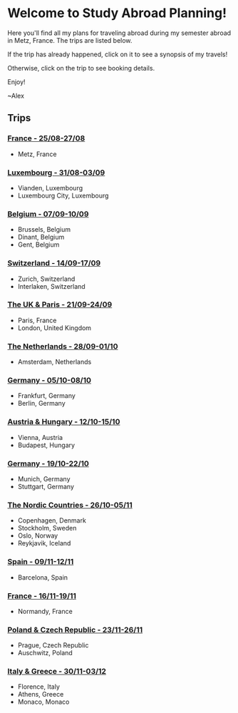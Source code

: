 # Welcome to Study Abroad Planning!
Here you'll find all my plans for traveling abroad during my semester abroad in Metz, France. The trips are listed below.

If the trip has already happened, click on it to see a synopsis of my travels!

Otherwise, click on the trip to see booking details.

Enjoy!

~Alex

## Trips
### [France - 25/08-27/08](https://alexhrao.github.io/TravelPlans/trips/01/Details.html "France")
- Metz, France

### [Luxembourg - 31/08-03/09](https://alexhrao.github.io/TravelPlans/trips/02/Details.html "Luxembourg")
- Vianden, Luxembourg
- Luxembourg City, Luxembourg

### [Belgium - 07/09-10/09](https://alexhrao.github.io/TravelPlans/trips/03/Details.html "Belgium")
- Brussels, Belgium
- Dinant, Belgium
- Gent, Belgium

### [Switzerland - 14/09-17/09](https://alexhrao.github.io/TravelPlans/trips/04/Details.html "Switzerland")
- Zurich, Switzerland
- Interlaken, Switzerland

### [The UK & Paris - 21/09-24/09](https://alexhrao.github.io/TravelPlans/trips/05/Details.html "The United Kingdom")
- Paris, France
- London, United Kingdom

### [The Netherlands - 28/09-01/10](https://alexhrao.github.io/TravelPlans/trips/06/Details.txt "The Netherlands")
- Amsterdam, Netherlands

### [Germany - 05/10-08/10](https://alexhrao.github.io/TravelPlans/trips/07/Details.txt "Central Germany")
- Frankfurt, Germany
- Berlin, Germany

### [Austria & Hungary - 12/10-15/10](https://alexhrao.github.io/TravelPlans/trips/08/Details.txt "Austria & Hungary")
- Vienna, Austria
- Budapest, Hungary

### [Germany - 19/10-22/10](https://alexhrao.github.io/TravelPlans/trips/09/Details.txt "West Germany")
- Munich, Germany
- Stuttgart, Germany

### [The Nordic Countries - 26/10-05/11](https://alexhrao.github.io/TravelPlans/trips/10/Details.txt "Nordic Countries")
- Copenhagen, Denmark
- Stockholm, Sweden
- Oslo, Norway
- Reykjavik, Iceland
  
### [Spain - 09/11-12/11](https://alexhrao.github.io/TravelPlans/trips/11/Details.txt "Spain")
- Barcelona, Spain
  
### [France - 16/11-19/11](https://alexhrao.github.io/TravelPlans/trips/12/Details.txt "France - Part II")
- Normandy, France
    
### [Poland & Czech Republic - 23/11-26/11](https://alexhrao.github.io/TravelPlans/trips/13/Details.txt "Poland & Czech Republic")
- Prague, Czech Republic
- Auschwitz, Poland

### [Italy & Greece - 30/11-03/12](https://alexhrao.github.io/TravelPlans/trips/14/Details.txt "Italy")
- Florence, Italy
- Athens, Greece
- Monaco, Monaco
